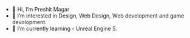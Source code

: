 - 👋 Hi, I’m Preshit Magar
- 👀 I’m interested in Design, Web Design, Web development and game devolopment.
- 🌱 I’m currently learning - Unreal Engine 5.


<!---
preshitmagar/preshitmagar is a ✨ special ✨ repository because its `README.md` (this file) appears on your GitHub profile.
You can click the Preview link to take a look at your changes.
--->
